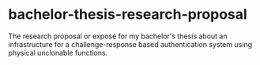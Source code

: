# bachelor-thesis-research-proposal
The research proposal or exposé for my bachelor's thesis about an infrastructure for a challenge-response based authentication system using physical unclonable functions.
